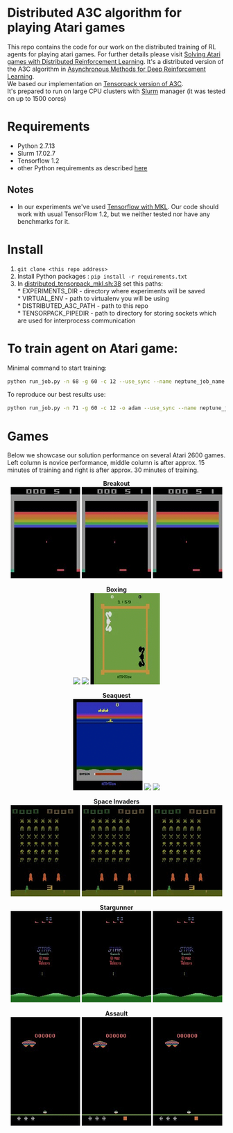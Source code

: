 # Distributed A3C algorithm for playing Atari games
This repo contains the code for our work on the distributed training of RL agents for playing atari games. For further details please visit [Solving Atari games with Distributed Reinforcement Learning](https://blog.deepsense.ai/solving-atari-games-with-distributed-reinforcement-learning/).
It's a distributed version of the A3C algorithm in [Asynchronous Methods for Deep Reinforcement Learning](http://arxiv.org/abs/1602.01783).  
We based our implementation on [Tensorpack version of A3C](https://github.com/ppwwyyxx/tensorpack/tree/master/examples/A3C-Gym).  
It's prepared to run on large CPU clusters with [Slurm](https://slurm.schedmd.com/) manager (it was tested on up to 1500 cores)

# Requirements
* Python 2.7.13
* Slurm 17.02.7
* Tensorflow 1.2
* other Python requirements as described [here](requirements.txt)
 
## Notes
* In our experiments we've used [Tensorflow with MKL](https://software.intel.com/en-us/articles/intel-optimized-tensorflow-wheel-now-available). Our code should work with usual TensorFlow 1.2, but we neither tested nor have any benchmarks for it.

# Install
1. `git clone <this repo address>`
2. Install Python packages : `pip install -r requirements.txt`
3. In [distributed_tensorpack_mkl.sh:38](src/distributed_tensorpack_mkl.sh) set this paths:  
        * EXPERIMENTS_DIR - directory where experiments will be saved  
        * VIRTUAL_ENV - path to virtualenv you will be using  
        * DISTRIBUTED_A3C_PATH - path to this repo  
        * TENSORPACK_PIPEDIR - path to directory for storing sockets which are used for interprocess communication  

# To train agent on Atari game:
Minimal command to start training:
```bash
python run_job.py -n 68 -g 60 -c 12 --use_sync --name neptune_job_name 
```

To reproduce our best results use:
```bash
python run_job.py -n 71 -g 60 -c 12 -o adam --use_sync --name neptune_job_name -l 0.001 -b 32 --fc_neurons 128 --simulator_procs 10 --ps 4 --fc_init uniform --conv_init normal --fc_splits 4 --epsilon 1e-8 --beta1 0.8 --beta2 0.75 -e Breakout-v0 --eval_node --record_node --save_every 1000
```

# Games
Below we showcase our solution performance on several Atari 2600 games. Left column is novice performance, middle column is after approx. 15 minutes of training and right is after approx. 30 minutes of training.

<p align="center">
  <b>Breakout</b></br>
  <img src="gifs/breakout_0.gif">
  <img src="gifs/breakout_15.gif">
  <img src="gifs/breakout_30.gif"></br>
</p>  
<p align="center">
  <b>Boxing</b></br>
  <img src="gifs/boxing_0.gif">
  <img src="gifs/boxing_15.gif">
  <img src="gifs/boxing_30.gif"></br>
</p>
<p align="center">
  <b>Seaquest</b></br>
  <img src="gifs/seaquest_0.gif">
  <img src="gifs/seaquest_15.gif">
  <img src="gifs/seaquest_30.gif"></br>
</p>
<p align="center">
  <b>Space Invaders</b></br>
  <img src="gifs/spaceinvaders_0.gif">
  <img src="gifs/spaceinvaders_15.gif">
  <img src="gifs/spaceinvaders_30.gif"></br>
</p>
<p align="center">
  <b>Stargunner</b></br>
  <img src="gifs/stargunner_0.gif">
  <img src="gifs/stargunner_15.gif">
  <img src="gifs/stargunner_30.gif"></br>
</p>
<p align="center">
  <b>Assault</b></br>
  <img src="gifs/assault_0.gif">
  <img src="gifs/assault_15.gif">
  <img src="gifs/assault_30.gif"></br>
</p>
